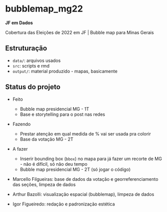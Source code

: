 # bubblemap_mg22

**JF em Dados** 

Cobertura das Eleições de 2022 em JF | Bubble map para Minas Gerais


## Estruturação

* `data/`: arquivos usados
* `src`: scripts e rmd
* `output/`: material produzido - mapas, basicamente


## Status do projeto

* Feito
  - Bubble map presidencial MG - 1T 
  - Base e storytelling para o post nas redes
* Fazendo
  - Prestar atenção em qual medida de % vai ser usada pra colorir 
  - Base da votação MG - 2T
* A fazer
  - Inserir bounding box (`bbox`) no mapa para já fazer um recorte de MG - não é difícil, só não deu tempo
  - Bubble map presidencial MG - 2T (só jogar o código)
  

* Marcello Filgueiras: base de dados da votação e georreferenciamento das seções, limpeza de dados
* Arthur Bazolli: visualização espacial (bubblemap), limpeza de dados
* Igor Figueiredo: redação e padronização estética